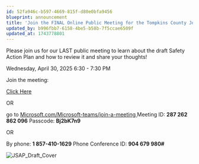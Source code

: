 ```yaml
---
id: 52fa946c-b597-4669-815f-d80e0bfa9456
blueprint: announcement
title: 'Join the FINAL Online Public Meeting for the Tompkins County Joint Safety Action Plan'
updated_by: b996fbb7-6158-4be5-b58b-7f5ccae6509f
updated_at: 1743778801
---
```

Please join us for our LAST public meeting to learn about the draft Safety Action Plan and how to review it and share your thoughts!

Wednesday, April 30, 2025
6:30 - 7:30 PM

Join the meeting:

[Click Here
](https://teams.microsoft.com/l/meetup-join/19%3ameeting_MDdlNzc1N2UtNzg5My00OGNmLWFkZjUtMzBiYWJmOTYzYzc0%40thread.v2/0?context=%7b%22Tid%22%3a%22f9ad9f2a-90a8-4f82-b740-5d36af760d1d%22%2c%22Oid%22%3a%2210ee2f2d-73fb-41d7-bceb-ae0bba7ffce4%22%7d)

OR

go to [Microsoft.com/Microsoft-teams/join-a-meeting
](Microsoft.com/Microsoft-teams/join-a-meeting)
Meeting ID: **287 262 862 096**
Passcode: **Bj2bK7n9**

OR 

By phone: **1 857-410-1629**
Phone Conference ID: **904 679 980#**

![JSAP_Draft_Cover](/assets/cov_tompkinscounty_jsap_apr25_v8.png)